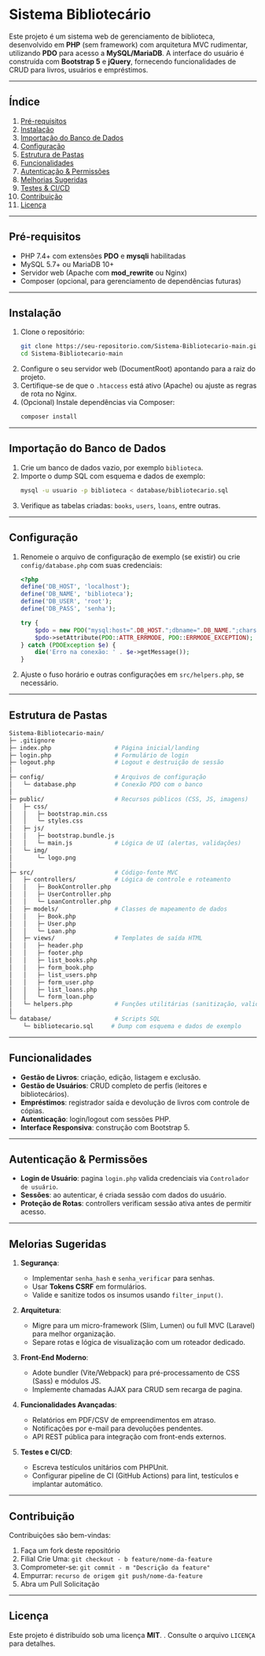 # Sistema Bibliotecário

Este projeto é um sistema web de gerenciamento de biblioteca, desenvolvido em **PHP** (sem framework) com arquitetura MVC rudimentar, utilizando **PDO** para acesso a **MySQL/MariaDB**. A interface do usuário é construída com **Bootstrap 5** e **jQuery**, fornecendo funcionalidades de CRUD para livros, usuários e empréstimos.

---

## Índice

1. [Pré-requisitos](#pré-requisitos)
2. [Instalação](#instalação)
3. [Importação do Banco de Dados](#importação-do-banco-de-dados)
4. [Configuração](#configuração)
5. [Estrutura de Pastas](#estrutura-de-pastas)
6. [Funcionalidades](#funcionalidades)
7. [Autenticação & Permissões](#autenticação--permissões)
8. [Melhorias Sugeridas](#melhorias-sugeridas)
9. [Testes & CI/CD](#testes--cicd)
10. [Contribuição](#contribuição)
11. [Licença](#licença)

---

## Pré-requisitos

- PHP 7.4+ com extensões **PDO** e **mysqli** habilitadas
- MySQL 5.7+ ou MariaDB 10+
- Servidor web (Apache com **mod\_rewrite** ou Nginx)
- Composer (opcional, para gerenciamento de dependências futuras)

---

## Instalação

1. Clone o repositório:
   ```bash
   git clone https://seu-repositorio.com/Sistema-Bibliotecario-main.git
   cd Sistema-Bibliotecario-main
   ```
2. Configure o seu servidor web (DocumentRoot) apontando para a raiz do projeto.
3. Certifique-se de que o `.htaccess` está ativo (Apache) ou ajuste as regras de rota no Nginx.
4. (Opcional) Instale dependências via Composer:
   ```bash
   composer install
   ```

---

## Importação do Banco de Dados

1. Crie um banco de dados vazio, por exemplo `biblioteca`.
2. Importe o dump SQL com esquema e dados de exemplo:
   ```bash
   mysql -u usuario -p biblioteca < database/bibliotecario.sql
   ```
3. Verifique as tabelas criadas: `books`, `users`, `loans`, entre outras.

---

## Configuração

1. Renomeie o arquivo de configuração de exemplo (se existir) ou crie `config/database.php` com suas credenciais:
   ```php
   <?php
   define('DB_HOST', 'localhost');
   define('DB_NAME', 'biblioteca');
   define('DB_USER', 'root');
   define('DB_PASS', 'senha');

   try {
       $pdo = new PDO("mysql:host=".DB_HOST.";dbname=".DB_NAME.";charset=utf8", DB_USER, DB_PASS);
       $pdo->setAttribute(PDO::ATTR_ERRMODE, PDO::ERRMODE_EXCEPTION);
   } catch (PDOException $e) {
       die('Erro na conexão: ' . $e->getMessage());
   }
   ```
2. Ajuste o fuso horário e outras configurações em `src/helpers.php`, se necessário.

---

## Estrutura de Pastas

```bash
Sistema-Bibliotecario-main/
├─ .gitignore
├─ index.php                  # Página inicial/landing
├─ login.php                  # Formulário de login
├─ logout.php                 # Logout e destruição de sessão
│
├─ config/                    # Arquivos de configuração
│   └─ database.php           # Conexão PDO com o banco
│
├─ public/                    # Recursos públicos (CSS, JS, imagens)
│   ├─ css/
│   │   ├─ bootstrap.min.css
│   │   └─ styles.css
│   ├─ js/
│   │   ├─ bootstrap.bundle.js
│   │   └─ main.js            # Lógica de UI (alertas, validações)
│   └─ img/
│       └─ logo.png
│
├─ src/                       # Código-fonte MVC
│   ├─ controllers/           # Lógica de controle e roteamento
│   │   ├─ BookController.php
│   │   ├─ UserController.php
│   │   └─ LoanController.php
│   ├─ models/                # Classes de mapeamento de dados
│   │   ├─ Book.php
│   │   ├─ User.php
│   │   └─ Loan.php
│   ├─ views/                 # Templates de saída HTML
│   │   ├─ header.php
│   │   ├─ footer.php
│   │   ├─ list_books.php
│   │   ├─ form_book.php
│   │   ├─ list_users.php
│   │   ├─ form_user.php
│   │   ├─ list_loans.php
│   │   └─ form_loan.php
│   └─ helpers.php            # Funções utilitárias (sanitização, validações)
│
└─ database/                  # Scripts SQL
    └─ bibliotecario.sql     # Dump com esquema e dados de exemplo
```

---

## Funcionalidades

- **Gestão de Livros**: criação, edição, listagem e exclusão.
- **Gestão de Usuários**: CRUD completo de perfis (leitores e bibliotecários).
- **Empréstimos**: registrador saída e devolução de livros com controle de cópias.
- **Autenticação**: login/logout com sessões PHP.
- **Interface Responsiva**: construção com Bootstrap 5.

---

## Autenticação & Permissões

- **Login de Usuário**: pagina `login.php` valida credenciais via `Controlador de usuário`.
- **Sessões**: ao autenticar, é criada sessão com dados do usuário.
- **Proteção de Rotas**: controllers verificam sessão ativa antes de permitir acesso.

---

## Melorias Sugeridas

1. **Segurança**:

   - Implementar `senha_hash` e `senha_verificar` para senhas.
   - Usar **Tokens CSRF** em formulários.
   - Valide e sanitize todos os insumos usando `filter_input()`.

2. **Arquitetura**:

   - Migre para um micro-framework (Slim, Lumen) ou full MVC (Laravel) para melhor organização.
   - Separe rotas e lógica de visualização com um roteador dedicado.

3. **Front-End Moderno**:

   - Adote bundler (Vite/Webpack) para pré-processamento de CSS (Sass) e módulos JS.
   - Implemente chamadas AJAX para CRUD sem recarga de pagina.

4. **Funcionalidades Avançadas**:

   - Relatórios em PDF/CSV de empreendimentos em atraso.
   - Notificações por e-mail para devoluções pendentes.
   - API REST pública para integração com front-ends externos.

5. **Testes e CI/CD**:

   - Escreva testículos unitários com PHPUnit.
   - Configurar pipeline de CI (GitHub Actions) para lint, testículos e implantar automático.

---

## Contribuição

Contribuições são bem-vindas:

1. Faça um fork deste repositório
2. Filial Crie Uma: `git checkout - b feature/nome-da-feature`
3. Comprometer-se: `git commit - m "Descrição da feature"`
4. Empurrar: `recurso de origem git push/nome-da-feature`
5. Abra um Pull Solicitação

---

## Licença

Este projeto é distribuído sob uma licença **MIT**. . Consulte o arquivo `LICENÇA` para detalhes.

